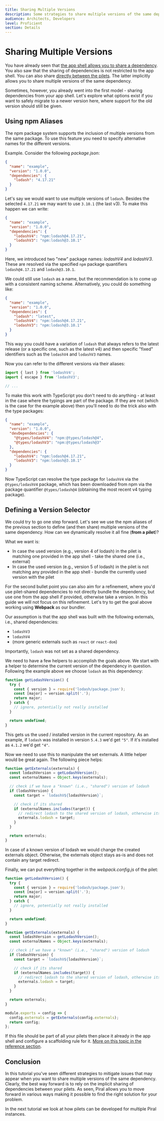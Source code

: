 ```yaml
---
title: Sharing Multiple Versions
description: Some strategies to share multiple versions of the same dependency.
audience: Architects, Developers
level: Proficient
section: Details
---
```


# Sharing Multiple Versions

You have already seen that [the app shell allows you to share a dependency](./13-sharing-from-piral.md). You also saw that the sharing of dependencies is not restricted to the app shell. You can also share [directly between the pilets](./15-share-dependencies.md). The latter implicitly allows you to share multiple versions of the same dependency.

Sometimes, however, you already went into the first model - sharing dependencies from your app shell. Let's explore what options exist if you want to safely migrate to a newer version here, where support for the old version should still be given.

## Using npm Aliases

The npm package system supports the inclusion of multiple versions from the same package. To use this feature you need to specify alternative names for the different versions.

Example. Consider the following *package.json*:

```json
{
  "name": "example",
  "version": "1.0.0",
  "dependencies": {
    "lodash": "4.17.21"
  }
}
```

Let's say we would want to use multiple versions of `lodash`. Besides the selected `4.17.21` we may want to use `3.10.1` (the last v3). To make this happen we can write:

```json
{
  "name": "example",
  "version": "1.0.0",
  "dependencies": {
    "lodashV4": "npm:lodash@4.17.21",
    "lodashV3": "npm:lodash@3.10.1"
  }
}
```

Here, we introduced two "new" package names: *lodashV4* and *lodashV3*. These are resolved via the specified `npm` package quantifiers `lodash@4.17.21` and `lodash@3.10.1`.

We could still use `lodash` as a name, but the recommendation is to come up with a consistent naming scheme. Alternatively, you could do something like:

```json
{
  "name": "example",
  "version": "1.0.0",
  "dependencies": {
    "lodash": "latest",
    "lodashV4": "npm:lodash@4.17.21",
    "lodashV3": "npm:lodash@3.10.1"
  }
}
```

This way you could have a variation of `lodash` that always refers to the latest release (or a specific one, such as the latest v4) and then specific "fixed" identifiers such as the `lodashV4` and `lodashV3` names.

Now you can refer to the different versions via their aliases:

```ts
import { last } from 'lodashV4';
import { escape } from 'lodashV3';

// ...
```

To make this work with TypeScript you don't need to do anything - at least in the case where the typings are part of the package. If they are not (which is the case for the example above) then you'll need to do the trick also with the type packages:

```json
{
  "name": "example",
  "version": "1.0.0",
  "devDependencies": {
    "@types/lodashV4": "npm:@types/lodash@4",
    "@types/lodashV3": "npm:@types/lodash@3"
  },
  "dependencies": {
    "lodashV4": "npm:lodash@4.17.21",
    "lodashV3": "npm:lodash@3.10.1"
  }
}
```

Now TypeScript can resolve the type package for `lodashV4` via the `@types/lodashV4` package, which has been downloaded from npm via the package quantifier `@types/lodash@4` (obtaining the most recent v4 typing package).

## Defining a Version Selector

We could try to go one step forward. Let's see we use the npm aliases of the previous section to define (and then share) multiple versions of the same dependency. How can we dynamically resolve it all fine (**from a pilet**)?

What we want is:

- In case the used version (e.g., version 4 of lodash) in the pilet is matching one provided in the app shell - take the shared one (i.e., external)
- In case the used version (e.g., version 5 of lodash) in the pilet is not matching any provided in the app shell - bundle the currently used version with the pilet

For the second bullet point you can also aim for a refinement, where you'd use pilet-shared dependencies to not directly bundle the dependency, but use one from the app shell if provided, otherwise take a version. In this guide we will not focus on this refinement. Let's try to get the goal above working using **Webpack** as our bundler.

Our assumption is that the app shell was built with the following externals, i.e., shared dependencies:

- `lodashV3`
- `lodashV4`
- (more generic externals such as `react` or `react-dom`)

Importantly, `lodash` was not set as a shared dependency.

We need to have a few helpers to accomplish the goals above. We start with a helper to determine the current version of the dependency in question. Following the example above we choose `lodash` as this dependency:

```js
function getLodashVersion() {
  try {
    const { version } = require('lodash/package.json');
    const [major] = version.split('.');
    return major;
  } catch {
    // ignore, potentially not really installed
  }

  return undefined;
}
```

This gets us the used / installed version in the current repository. As an example, if `lodash` was installed in version `5.4.3` we'd get `"5"`. If it's installed as `4.1.2` we'd get `"4"`.

Now we need to use this to manipulate the set externals. A little helper would be great again. The following piece helps:

```js
function getExternals(externals) {
  const lodashVersion = getLodashVersion();
  const externalNames = Object.keys(externals);

  // check if we have a "known" (i.e., "shared") version of lodash
  if (lodashVersion) {
    const target = `lodashV${lodashVersion}`;

    // check if its shared
    if (externalNames.includes(target)) {
      // redirect lodash to the shared version of lodash, otherwise its bundled
      externals.lodash = target;
    }
  }

  return externals;
}
```

In case of a known version of lodash we would change the created externals object. Otherwise, the externals object stays as-is and does not contain any target redirect.

Finally, we can put everything together in the *webpack.config.js* of the pilet:

```js
function getLodashVersion() {
  try {
    const { version } = require('lodash/package.json');
    const [major] = version.split('.');
    return major;
  } catch {
    // ignore, potentially not really installed
  }

  return undefined;
}

function getExternals(externals) {
  const lodashVersion = getLodashVersion();
  const externalNames = Object.keys(externals);

  // check if we have a "known" (i.e., "shared") version of lodash
  if (lodashVersion) {
    const target = `lodashV${lodashVersion}`;

    // check if its shared
    if (externalNames.includes(target)) {
      // redirect lodash to the shared version of lodash, otherwise its bundled
      externals.lodash = target;
    }
  }

  return externals;
}

module.exports = config => {
  config.externals = getExternals(config.externals);
  return config;
};
```

If this file should be part of all your pilets then place it already in the app shell and configure a scaffolding rule for it. [More on this topic in the reference section](../reference/scaffolding.md).

## Conclusion

In this tutorial you've seen different strategies to mitigate issues that may appear when you want to share multiple versions of the same dependency. Clearly, the best way forward is to rely on the implicit sharing of dependencies between your pilets. As seen, Piral allows you to move forward in various ways making it possible to find the right solution for your problem.

In the next tutorial we look at how pilets can be developed for multiple Piral instances.
